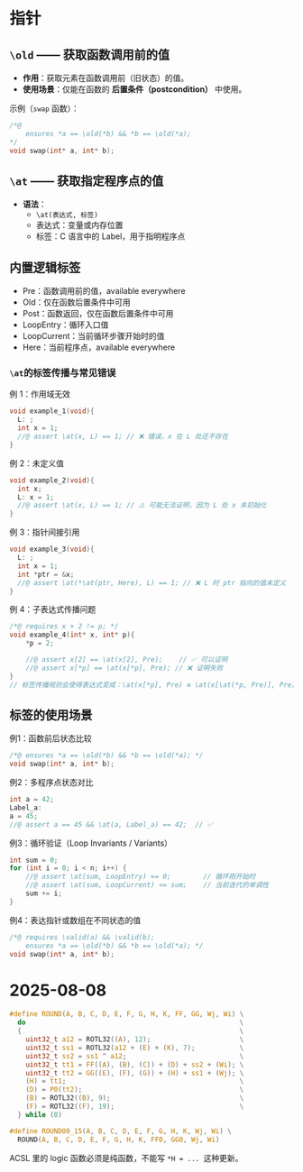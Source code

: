 # 指针

## `\old` —— 获取函数调用前的值

- **作用**：获取元素在函数调用前（旧状态）的值。
- **使用场景**：仅能在函数的 **后置条件（postcondition）** 中使用。

示例（`swap` 函数）：

```c
/*@
    ensures *a == \old(*b) && *b == \old(*a);
*/
void swap(int* a, int* b);
```
## `\at` —— 获取指定程序点的值

- **语法**：
  - ```\at(表达式, 标签)```
  - 表达式：变量或内存位置
  - 标签：C 语言中的 Label，用于指明程序点

## 内置逻辑标签
- Pre：函数调用前的值，available everywhere
- Old：仅在函数后置条件中可用
- Post：函数返回，仅在函数后置条件中可用
- LoopEntry：循环入口值
- LoopCurrent：当前循环步骤开始时的值
- Here：当前程序点，available everywhere

### `\at`的标签传播与常见错误
例 1：作用域无效
```c
void example_1(void){
  L: ;
  int x = 1;
  //@ assert \at(x, L) == 1; // ❌ 错误，x 在 L 处还不存在
}
```

例 2：未定义值
```c
void example_2(void){
  int x;
  L: x = 1;
  //@ assert \at(x, L) == 1; // ⚠️ 可能无法证明，因为 L 处 x 未初始化
}
```

例 3：指针间接引用
```c
void example_3(void){
  L: ;
  int x = 1;
  int *ptr = &x;
  //@ assert \at(*\at(ptr, Here), L) == 1; // ❌ L 时 ptr 指向的值未定义
}
```
例 4：子表达式传播问题
```c
/*@ requires x + 2 != p; */
void example_4(int* x, int* p){
    *p = 2;

    //@ assert x[2] == \at(x[2], Pre);    // ✅ 可以证明
    //@ assert x[*p] == \at(x[*p], Pre); // ❌ 证明失败
}
// 标签传播规则会使得表达式变成：\at(x[*p], Pre) ≡ \at(x[\at(*p, Pre)], Pre)
```

## 标签的使用场景
例1：函数前后状态比较
```c
/*@ ensures *a == \old(*b) && *b == \old(*a); */
void swap(int* a, int* b);
```
例2：多程序点状态对比
```c
int a = 42;
Label_a:
a = 45;
//@ assert a == 45 && \at(a, Label_a) == 42;  // ✅
```
例3：循环验证（Loop Invariants / Variants）
```c
int sum = 0;
for (int i = 0; i < n; i++) {
    //@ assert \at(sum, LoopEntry) == 0;        // 循环刚开始时
    //@ assert \at(sum, LoopCurrent) <= sum;    // 当前迭代的单调性
    sum += i;
}
```
例4：表达指针或数组在不同状态的值
```c
/*@ requires \valid(a) && \valid(b);
    ensures *a == \old(*b) && *b == \old(*a); */
void swap(int* a, int* b);
```

# 2025-08-08

```c
#define ROUND(A, B, C, D, E, F, G, H, K, FF, GG, Wj, Wi) \
  do                                                     \
  {                                                      \
    uint32_t a12 = ROTL32((A), 12);                      \
    uint32_t ss1 = ROTL32(a12 + (E) + (K), 7);           \
    uint32_t ss2 = ss1 ^ a12;                            \
    uint32_t tt1 = FF((A), (B), (C)) + (D) + ss2 + (Wi); \
    uint32_t tt2 = GG((E), (F), (G)) + (H) + ss1 + (Wj); \
    (H) = tt1;                                           \
    (D) = P0(tt2);                                       \
    (B) = ROTL32((B), 9);                                \
    (F) = ROTL32((F), 19);                               \
  } while (0)

#define ROUND00_15(A, B, C, D, E, F, G, H, K, Wj, Wi) \
  ROUND(A, B, C, D, E, F, G, H, K, FF0, GG0, Wj, Wi)

```
ACSL 里的 logic 函数必须是纯函数，不能写 ```*H = ... ```这种更新。